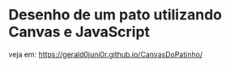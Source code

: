 # Desenho de um pato utilizando Canvas e JavaScript

veja em: https://gerald0juni0r.github.io/CanvasDoPatinho/
